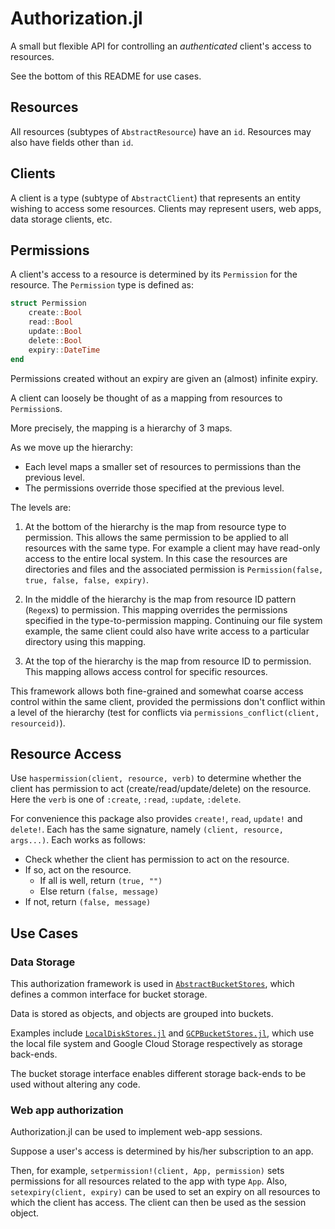 # Authorization.jl

A small but flexible API for controlling an _authenticated_ client's access to resources.

See the bottom of this README for use cases.


## Resources

All resources (subtypes of `AbstractResource`) have an `id`.
Resources may also have fields other than `id`.


## Clients

A client is a type (subtype of `AbstractClient`) that represents an entity wishing to access some resources.
Clients may represent users, web apps, data storage clients, etc.


## Permissions

A client's access to a resource is determined by its `Permission` for the resource.
The `Permission` type is defined as:

```julia
struct Permission
    create::Bool
    read::Bool
    update::Bool
    delete::Bool
    expiry::DateTime
end
```

Permissions created without an expiry are given an (almost) infinite expiry.

A client can loosely be thought of as a mapping from resources to `Permission`s.

More precisely, the mapping is a hierarchy of 3 maps.

As we move up the hierarchy:
- Each level maps a smaller set of resources to permissions than the previous level.
- The permissions override those specified at the previous level.

The levels are:

1. At the bottom of the hierarchy is the map from resource type to permission.
   This allows the same permission to be applied to all resources with the same type.
   For example a client may have read-only access to the entire local system.
   In this case the resources are directories and files and the associated permission is `Permission(false, true, false, false, expiry)`.

2. In the middle of the hierarchy is the map from resource ID pattern (`Regex`s) to permission.
   This mapping overrides the permissions specified in the type-to-permission mapping.
   Continuing our file system example, the same client could also have write access to a particular directory using this mapping.

3. At the top of the hierarchy is the map from resource ID to permission.
   This mapping allows access control for specific resources.

This framework allows both fine-grained and somewhat coarse access control within the same client, provided the permissions don't conflict within a level of the hierarchy (test for conflicts via `permissions_conflict(client, resourceid)`).

## Resource Access

Use `haspermission(client, resource, verb)` to determine whether the client has permission to act (create/read/update/delete) on the resource.
Here the `verb` is one of `:create`, `:read`, `:update`, `:delete`.

For convenience this package also provides `create!`, `read`, `update!` and `delete!`.
Each has the same signature, namely `(client, resource, args...)`.
Each works as follows:
- Check whether the client has permission to act on the resource.
- If so, act on the resource.
  - If all is well, return `(true, "")`
  - Else return `(false, message)`
- If not, return `(false, message)`


## Use Cases

### Data Storage

This authorization framework is used in [`AbstractBucketStores`](), which defines a common interface for bucket storage.

Data is stored as objects, and objects are grouped into buckets.

Examples include [`LocalDiskStores.jl`]() and [`GCPBucketStores.jl`](), which use the local file system and Google Cloud Storage respectively as storage back-ends.

The bucket storage interface enables different storage back-ends to be used without altering any code.


### Web app authorization

Authorization.jl can be used to implement web-app sessions.

Suppose a user's access is determined by his/her subscription to an app. 

Then, for example, `setpermission!(client, App, permission)` sets permissions for all resources related to the app with type `App`.
Also, `setexpiry(client, expiry)` can be used to set an expiry on all resources to which the client has access.
The client can then be used as the session object.
